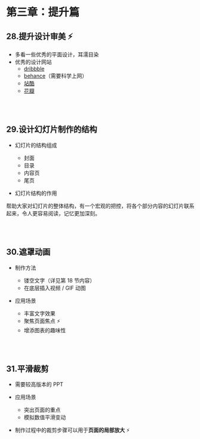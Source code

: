 # 第三章：提升篇

## 28.提升设计审美 :zap:

- 多看一些优秀的平面设计，耳濡目染
- 优秀的设计网站
  - [dribbble](https://dribbble.com/)
  - [behance](https://www.behance.net/)（需要科学上网）
  - [站酷](https://www.zcool.com.cn/)
  - [花瓣](http://huaban.com/)

<br></br>

## 29.设计幻灯片制作的结构

- 幻灯片的结构组成
  - 封面 
  - 目录 
  - 内容页 
  - 尾页

- 幻灯片结构的作用

帮助大家对幻灯片的整体结构，有一个宏观的把控，将各个部分内容的幻灯片联系起来，令人更容易阅读，记忆更加深刻。

<br></br>

## 30.遮罩动画

- 制作方法
  - 镂空文字（详见第 18 节内容）
  - 在底层插入视频 / GIF 动图

- 应用场景 
  - 丰富文字效果
  - 聚焦页面焦点 :zap:
  - 增添图表的趣味性

<br></br>

## 31.平滑裁剪

- 需要较高版本的 PPT

- 应用场景
  - 突出页面的重点
  - 模拟数值平滑变动

- 制作过程中的裁剪步骤可以用于**页面的局部放大** :zap:
